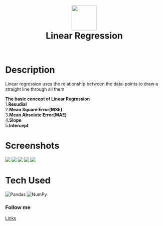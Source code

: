 <div align="center">
      <h1> <img src="https:[//www.google.com/url?sa=i&url=https%3A%2F%2Fcopyassignment.com%2Flinear-regression-machine-learning%2F&psig=AOvVaw1nw72rLR8WH6AnOpu0NWpM&ust=1692567974337000&source=images&cd=vfe&opi=89978449&ved=0CBAQjRxqFwoTCOi_1pjZ6YADFQAAAAAdAAAAABAE" width="80px](https://encrypted-tbn0.gstatic.com/images?q=tbn:ANd9GcRiBKpW_7uuNlaTa0uGuT0Qm-AvQbvqkHMGFg&usqp=CAU)"><br/>Linear Regression</h1>
     </div>
<p align="center"> <a href="https://github.com/EmamulHossen" target="_blank"><img alt="" src="https://img.shields.io/badge/Website-EA4C89?style=normal&logo=dribbble&logoColor=white" style="vertical-align:center" /></a> <a href="https://twitter.com/EmamulHossen17" target="_blank"><img alt="" src="https://img.shields.io/badge/Twitter-1DA1F2?style=normal&logo=twitter&logoColor=white" style="vertical-align:center" /></a> <a href="https://www.facebook.com/emamul.hossen.503" target="_blank"><img alt="" src="https://img.shields.io/badge/Facebook-1877F2?style=normal&logo=facebook&logoColor=white" style="vertical-align:center" /></a> <a href="https://www.linkedin.com/in/emamul-hossen-9a8ab1255/}" target="_blank"><img alt="" src="https://img.shields.io/badge/LinkedIn-0077B5?style=normal&logo=linkedin&logoColor=white" style="vertical-align:center" /></a> </p>

# Description
Linear regression uses the relationship between the data-points to draw a straight line through all them


**The basic concept of Linear Regression**<br/>
1.**Resudial**<br/>
2.**Mean Square Error(MSE)**<br/>
3.**Mean Absolute Error(MAE)**<br/>
4.**Slope**<br/>
5.**Intercept**
# Screenshots
 <img src="https://encrypted-tbn0.gstatic.com/images?q=tbn:ANd9GcRiBKpW_7uuNlaTa0uGuT0Qm-AvQbvqkHMGFg&usqp=CAU"> <img src="https:[//miro.medium.com/v2/resize:fit:2000/1*d6yc2hc9i2PJvR-cb-ypnQ.png](https://encrypted-tbn0.gstatic.com/images?q=tbn:ANd9GcQEsUutqZWx2i5ugS4nHnc0KKMiRwokT8EKtg&usqp=CAU)"> <img src="#"> <img src="#"> <img src="#">
# Tech Used
 ![Pandas](https://img.shields.io/badge/pandas-%23150458.svg?style=for-the-badge&logo=pandas&logoColor=white) ![NumPy](https://img.shields.io/badge/numpy-%23013243.svg?style=for-the-badge&logo=numpy&logoColor=white)
      

### Follow me 
[Links](https:[//itsvg.in](https://www.facebook.com/emamul.hossen.503))
 
